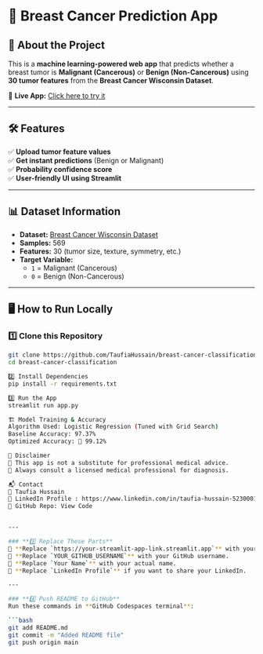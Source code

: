 # 🔬 Breast Cancer Prediction App

## 🏥 About the Project
This is a **machine learning-powered web app** that predicts whether a breast tumor is **Malignant (Cancerous)** or **Benign (Non-Cancerous)** using **30 tumor features** from the **Breast Cancer Wisconsin Dataset**.

🚀 **Live App:** [Click here to try it](https://your-streamlit-app-link.streamlit.app)  

---

## 🛠 Features
✅ **Upload tumor feature values**  
✅ **Get instant predictions** (Benign or Malignant)  
✅ **Probability confidence score**  
✅ **User-friendly UI using Streamlit**  

---

## 📊 Dataset Information
- **Dataset:** [Breast Cancer Wisconsin Dataset](https://www.kaggle.com/datasets/uciml/breast-cancer-wisconsin-data)  
- **Samples:** 569  
- **Features:** 30 (tumor size, texture, symmetry, etc.)  
- **Target Variable:**  
  - `1` = Malignant (Cancerous)  
  - `0` = Benign (Non-Cancerous)  

---

## 🖥️ How to Run Locally
### 1️⃣ Clone this Repository
```bash
git clone https://github.com/TaufiaHussain/breast-cancer-classification.git
cd breast-cancer-classification

2️⃣ Install Dependencies
pip install -r requirements.txt

3️⃣ Run the App
streamlit run app.py

🏗️ Model Training & Accuracy
Algorithm Used: Logistic Regression (Tuned with Grid Search)
Baseline Accuracy: 97.37%
Optimized Accuracy: 🚀 99.12%

📜 Disclaimer
🛑 This app is not a substitute for professional medical advice.
🛑 Always consult a licensed medical professional for diagnosis.

📬 Contact
📧 Taufia Hussain
🔗 LinkedIn Profile : https://www.linkedin.com/in/taufia-hussain-52300015/
📌 GitHub Repo: View Code


---

### **3️⃣ Replace These Parts**
📌 **Replace `https://your-streamlit-app-link.streamlit.app`** with your actual Streamlit app link.  
📌 **Replace `YOUR_GITHUB_USERNAME`** with your GitHub username.  
📌 **Replace `Your Name`** with your actual name.  
📌 **Replace `LinkedIn Profile`** if you want to share your LinkedIn.  

---

### **4️⃣ Push README to GitHub**
Run these commands in **GitHub Codespaces terminal**:

```bash
git add README.md
git commit -m "Added README file"
git push origin main




